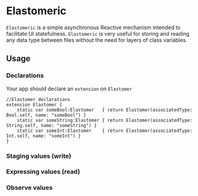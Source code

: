 # Elastomeric

`Elastomeric` is a simple asynchronous Reactive mechanism intended to facilitate UI statefulness.  `Elastomeric` is very useful for storing and reading any data type between files without the need for layers of class variables.


## Usage

### Declarations

Your app should declare an `extension` on `Elastomer`

```
//Elastomer declarations
extension Elastomer {
    static var someBool:Elastomer   { return Elastomer(associatedType: Bool.self, name: "someBool") }
    static var someString:Elastomer { return Elastomer(associatedType: String.self, name: "someString") }
    static var someInt:Elastomer    { return Elastomer(associatedType: Int.self, name: "someInt") }
}
```

### Staging values (write)


### Expressing values (read)


### Observe values
